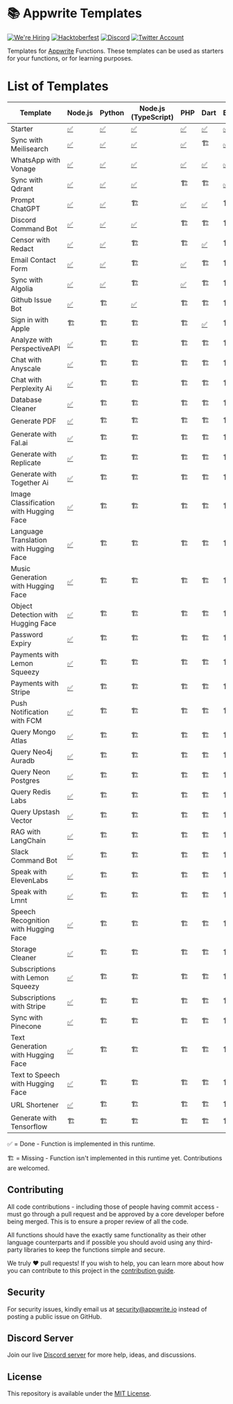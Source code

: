 # 📚 Appwrite Templates

[![We're Hiring](https://img.shields.io/static/v1?label=We're&message=Hiring&color=blue&style=flat-square)](https://appwrite.io/company/careers)
[![Hacktoberfest](https://img.shields.io/static/v1?label=hacktoberfest&message=ready&color=191120&style=flat-square)](https://hacktoberfest.appwrite.io)
[![Discord](https://img.shields.io/discord/564160730845151244?label=discord&style=flat-square)](https://appwrite.io/discord?r=Github)
[![Twitter Account](https://img.shields.io/twitter/follow/appwrite?color=00acee&label=twitter&style=flat-square)](https://twitter.com/appwrite)

Templates for [Appwrite](https://appwrite.io/) Functions. These templates can be used as starters for your functions, or for learning purposes.

# List of Templates

<!-- TABLE:START -->
| Template                               | Node.js                                         | Python                            | Node.js (TypeScript)                       | PHP                            | Dart                           | Bun                            | Deno                            | Ruby                            | Go                          | Kotlin                            | python-ml                               | C++              | .NET                | Java              | Swift              |
| -------------------------------------- | ----------------------------------------------- | --------------------------------- | ------------------------------------------ | ------------------------------ | ------------------------------ | ------------------------------ | ------------------------------- | ------------------------------- | --------------------------- | --------------------------------- | --------------------------------------- | ---------------- | ------------------- | ----------------- | ------------------ |
| Starter                                | [✅](node/starter)                               | [✅](python/starter)               | [✅](node-typescript/starter)               | [✅](php/starter)               | [✅](dart/starter)              | [✅](bun/starter)               | [✅](deno/starter)               | [✅](ruby/starter)               | [✅](go/starter)             | [✅](kotlin/starter)               | [✅](python-ml/starter)                  | [✅](cpp/starter) | [✅](dotnet/starter) | [✅](java/starter) | [✅](swift/starter) |
| Sync with Meilisearch                  | [✅](node/sync-with-meilisearch)                 | [✅](python/sync_with_meilisearch) | [✅](node-typescript/sync-with-meilisearch) | [✅](php/sync-with-meilisearch) | 🏗️                            | [✅](bun/sync-with-meilisearch) | [✅](deno/sync-with-meilisearch) | [✅](ruby/sync_with_meilisearch) | 🏗️                         | [✅](kotlin/sync-with-meilisearch) | 🏗️                                     | 🏗️              | 🏗️                 | 🏗️               | 🏗️                |
| WhatsApp with Vonage                   | [✅](node/whatsapp-with-vonage)                  | [✅](python/whatsapp_with_vonage)  | [✅](node-typescript/whatsapp-with-vonage)  | [✅](php/whatsapp-with-vonage)  | [✅](dart/whatsapp_with_vonage) | [✅](bun/whatsapp-with-vonage)  | [✅](deno/whatsapp-with-vonage)  | [✅](ruby/whatsapp-with-vonage)  | 🏗️                         | 🏗️                               | 🏗️                                     | 🏗️              | 🏗️                 | 🏗️               | 🏗️                |
| Sync with Qdrant                       | [✅](node/sync-with-qdrant)                      | [✅](python/sync_with_qdrant)      | [✅](node-typescript/sync-with-qdrant)      | 🏗️                            | 🏗️                            | [✅](bun/sync-with-qdrant)      | 🏗️                             | 🏗️                             | 🏗️                         | 🏗️                               | 🏗️                                     | 🏗️              | 🏗️                 | 🏗️               | 🏗️                |
| Prompt ChatGPT                         | [✅](node/prompt-chatgpt)                        | [✅](python/prompt_chatgpt)        | 🏗️                                        | [✅](php/prompt-chatgpt)        | [✅](dart/prompt_chatgpt)       | 🏗️                            | 🏗️                             | 🏗️                             | 🏗️                         | 🏗️                               | 🏗️                                     | 🏗️              | 🏗️                 | 🏗️               | 🏗️                |
| Discord Command Bot                    | [✅](node/discord-command-bot)                   | [✅](python/discord_command_bot)   | [✅](node-typescript/discord-command-bot)   | 🏗️                            | 🏗️                            | 🏗️                            | 🏗️                             | 🏗️                             | [✅](go/discord-command-bot) | 🏗️                               | 🏗️                                     | 🏗️              | 🏗️                 | 🏗️               | 🏗️                |
| Censor with Redact                     | [✅](node/censor-with-redact)                    | [✅](python/censor_with_redact)    | 🏗️                                        | 🏗️                            | [✅](dart/censor_with_redact)   | 🏗️                            | 🏗️                             | 🏗️                             | 🏗️                         | 🏗️                               | 🏗️                                     | 🏗️              | 🏗️                 | 🏗️               | 🏗️                |
| Email Contact Form                     | [✅](node/email-contact-form)                    | [✅](python/email_contact_form)    | 🏗️                                        | [✅](php/email-contact-form)    | 🏗️                            | 🏗️                            | 🏗️                             | 🏗️                             | 🏗️                         | 🏗️                               | 🏗️                                     | 🏗️              | 🏗️                 | 🏗️               | 🏗️                |
| Sync with Algolia                      | [✅](node/sync-with-algolia)                     | [✅](python/sync_with_algolia)     | 🏗️                                        | [✅](php/sync-with-algolia)     | 🏗️                            | 🏗️                            | 🏗️                             | 🏗️                             | 🏗️                         | 🏗️                               | 🏗️                                     | 🏗️              | 🏗️                 | 🏗️               | 🏗️                |
| Github Issue Bot                       | [✅](node/github-issue-bot)                      | 🏗️                               | [✅](node-typescript/github-issue-bot)      | 🏗️                            | 🏗️                            | 🏗️                            | 🏗️                             | 🏗️                             | 🏗️                         | 🏗️                               | 🏗️                                     | 🏗️              | 🏗️                 | 🏗️               | 🏗️                |
| Sign in with Apple                     | 🏗️                                             | 🏗️                               | 🏗️                                        | 🏗️                            | [✅](dart/sign_in_with_apple)   | 🏗️                            | 🏗️                             | 🏗️                             | 🏗️                         | 🏗️                               | 🏗️                                     | 🏗️              | 🏗️                 | 🏗️               | 🏗️                |
| Analyze with PerspectiveAPI            | [✅](node/analyze-with-perspectiveapi)           | 🏗️                               | 🏗️                                        | 🏗️                            | 🏗️                            | 🏗️                            | 🏗️                             | 🏗️                             | 🏗️                         | 🏗️                               | 🏗️                                     | 🏗️              | 🏗️                 | 🏗️               | 🏗️                |
| Chat with Anyscale                     | [✅](node/chat-with-anyscale)                    | 🏗️                               | 🏗️                                        | 🏗️                            | 🏗️                            | 🏗️                            | 🏗️                             | 🏗️                             | 🏗️                         | 🏗️                               | 🏗️                                     | 🏗️              | 🏗️                 | 🏗️               | 🏗️                |
| Chat with Perplexity Ai                | [✅](node/chat-with-perplexity-ai)               | 🏗️                               | 🏗️                                        | 🏗️                            | 🏗️                            | 🏗️                            | 🏗️                             | 🏗️                             | 🏗️                         | 🏗️                               | 🏗️                                     | 🏗️              | 🏗️                 | 🏗️               | 🏗️                |
| Database Cleaner                       | [✅](node/database-cleaner)                      | 🏗️                               | 🏗️                                        | 🏗️                            | 🏗️                            | 🏗️                            | 🏗️                             | 🏗️                             | 🏗️                         | 🏗️                               | 🏗️                                     | 🏗️              | 🏗️                 | 🏗️               | 🏗️                |
| Generate PDF                           | [✅](node/generate-pdf)                          | 🏗️                               | 🏗️                                        | 🏗️                            | 🏗️                            | 🏗️                            | 🏗️                             | 🏗️                             | 🏗️                         | 🏗️                               | 🏗️                                     | 🏗️              | 🏗️                 | 🏗️               | 🏗️                |
| Generate with Fal.ai                   | [✅](node/generate-with-fal)                     | 🏗️                               | 🏗️                                        | 🏗️                            | 🏗️                            | 🏗️                            | 🏗️                             | 🏗️                             | 🏗️                         | 🏗️                               | 🏗️                                     | 🏗️              | 🏗️                 | 🏗️               | 🏗️                |
| Generate with Replicate                | [✅](node/generate-with-replicate)               | 🏗️                               | 🏗️                                        | 🏗️                            | 🏗️                            | 🏗️                            | 🏗️                             | 🏗️                             | 🏗️                         | 🏗️                               | 🏗️                                     | 🏗️              | 🏗️                 | 🏗️               | 🏗️                |
| Generate with Together Ai              | [✅](node/generate-with-together-ai)             | 🏗️                               | 🏗️                                        | 🏗️                            | 🏗️                            | 🏗️                            | 🏗️                             | 🏗️                             | 🏗️                         | 🏗️                               | 🏗️                                     | 🏗️              | 🏗️                 | 🏗️               | 🏗️                |
| Image Classification with Hugging Face | [✅](node/image-classification-with-huggingface) | 🏗️                               | 🏗️                                        | 🏗️                            | 🏗️                            | 🏗️                            | 🏗️                             | 🏗️                             | 🏗️                         | 🏗️                               | 🏗️                                     | 🏗️              | 🏗️                 | 🏗️               | 🏗️                |
| Language Translation with Hugging Face | [✅](node/language-translation-with-huggingface) | 🏗️                               | 🏗️                                        | 🏗️                            | 🏗️                            | 🏗️                            | 🏗️                             | 🏗️                             | 🏗️                         | 🏗️                               | 🏗️                                     | 🏗️              | 🏗️                 | 🏗️               | 🏗️                |
| Music Generation with Hugging Face     | [✅](node/music-generation-with-huggingface)     | 🏗️                               | 🏗️                                        | 🏗️                            | 🏗️                            | 🏗️                            | 🏗️                             | 🏗️                             | 🏗️                         | 🏗️                               | 🏗️                                     | 🏗️              | 🏗️                 | 🏗️               | 🏗️                |
| Object Detection with Hugging Face     | [✅](node/object-detection-with-huggingface)     | 🏗️                               | 🏗️                                        | 🏗️                            | 🏗️                            | 🏗️                            | 🏗️                             | 🏗️                             | 🏗️                         | 🏗️                               | 🏗️                                     | 🏗️              | 🏗️                 | 🏗️               | 🏗️                |
| Password Expiry                        | [✅](node/password-expiry)                       | 🏗️                               | 🏗️                                        | 🏗️                            | 🏗️                            | 🏗️                            | 🏗️                             | 🏗️                             | 🏗️                         | 🏗️                               | 🏗️                                     | 🏗️              | 🏗️                 | 🏗️               | 🏗️                |
| Payments with Lemon Squeezy            | [✅](node/payments-with-lemon-squeezy)           | 🏗️                               | 🏗️                                        | 🏗️                            | 🏗️                            | 🏗️                            | 🏗️                             | 🏗️                             | 🏗️                         | 🏗️                               | 🏗️                                     | 🏗️              | 🏗️                 | 🏗️               | 🏗️                |
| Payments with Stripe                   | [✅](node/payments-with-stripe)                  | 🏗️                               | 🏗️                                        | 🏗️                            | 🏗️                            | 🏗️                            | 🏗️                             | 🏗️                             | 🏗️                         | 🏗️                               | 🏗️                                     | 🏗️              | 🏗️                 | 🏗️               | 🏗️                |
| Push Notification with FCM             | [✅](node/push-notification-with-fcm)            | 🏗️                               | 🏗️                                        | 🏗️                            | 🏗️                            | 🏗️                            | 🏗️                             | 🏗️                             | 🏗️                         | 🏗️                               | 🏗️                                     | 🏗️              | 🏗️                 | 🏗️               | 🏗️                |
| Query Mongo Atlas                      | [✅](node/query-mongo-atlas)                     | 🏗️                               | 🏗️                                        | 🏗️                            | 🏗️                            | 🏗️                            | 🏗️                             | 🏗️                             | 🏗️                         | 🏗️                               | 🏗️                                     | 🏗️              | 🏗️                 | 🏗️               | 🏗️                |
| Query Neo4j Auradb                     | [✅](node/query-neo4j-auradb)                    | 🏗️                               | 🏗️                                        | 🏗️                            | 🏗️                            | 🏗️                            | 🏗️                             | 🏗️                             | 🏗️                         | 🏗️                               | 🏗️                                     | 🏗️              | 🏗️                 | 🏗️               | 🏗️                |
| Query Neon Postgres                    | [✅](node/query-neon-postgres)                   | 🏗️                               | 🏗️                                        | 🏗️                            | 🏗️                            | 🏗️                            | 🏗️                             | 🏗️                             | 🏗️                         | 🏗️                               | 🏗️                                     | 🏗️              | 🏗️                 | 🏗️               | 🏗️                |
| Query Redis Labs                       | [✅](node/query-redis-labs)                      | 🏗️                               | 🏗️                                        | 🏗️                            | 🏗️                            | 🏗️                            | 🏗️                             | 🏗️                             | 🏗️                         | 🏗️                               | 🏗️                                     | 🏗️              | 🏗️                 | 🏗️               | 🏗️                |
| Query Upstash Vector                   | [✅](node/query-upstash-vector)                  | 🏗️                               | 🏗️                                        | 🏗️                            | 🏗️                            | 🏗️                            | 🏗️                             | 🏗️                             | 🏗️                         | 🏗️                               | 🏗️                                     | 🏗️              | 🏗️                 | 🏗️               | 🏗️                |
| RAG with LangChain                     | [✅](node/rag-with-langchain)                    | 🏗️                               | 🏗️                                        | 🏗️                            | 🏗️                            | 🏗️                            | 🏗️                             | 🏗️                             | 🏗️                         | 🏗️                               | 🏗️                                     | 🏗️              | 🏗️                 | 🏗️               | 🏗️                |
| Slack Command Bot                      | [✅](node/slack-command-bot)                     | 🏗️                               | 🏗️                                        | 🏗️                            | 🏗️                            | 🏗️                            | 🏗️                             | 🏗️                             | 🏗️                         | 🏗️                               | 🏗️                                     | 🏗️              | 🏗️                 | 🏗️               | 🏗️                |
| Speak with ElevenLabs                  | [✅](node/speak-with-elevenlabs)                 | 🏗️                               | 🏗️                                        | 🏗️                            | 🏗️                            | 🏗️                            | 🏗️                             | 🏗️                             | 🏗️                         | 🏗️                               | 🏗️                                     | 🏗️              | 🏗️                 | 🏗️               | 🏗️                |
| Speak with Lmnt                        | [✅](node/speak-with-lmnt)                       | 🏗️                               | 🏗️                                        | 🏗️                            | 🏗️                            | 🏗️                            | 🏗️                             | 🏗️                             | 🏗️                         | 🏗️                               | 🏗️                                     | 🏗️              | 🏗️                 | 🏗️               | 🏗️                |
| Speech Recognition with Hugging Face   | [✅](node/speech-recognition-with-huggingface)   | 🏗️                               | 🏗️                                        | 🏗️                            | 🏗️                            | 🏗️                            | 🏗️                             | 🏗️                             | 🏗️                         | 🏗️                               | 🏗️                                     | 🏗️              | 🏗️                 | 🏗️               | 🏗️                |
| Storage Cleaner                        | [✅](node/storage-cleaner)                       | 🏗️                               | 🏗️                                        | 🏗️                            | 🏗️                            | 🏗️                            | 🏗️                             | 🏗️                             | 🏗️                         | 🏗️                               | 🏗️                                     | 🏗️              | 🏗️                 | 🏗️               | 🏗️                |
| Subscriptions with Lemon Squeezy       | [✅](node/subscriptions-with-lemon-squeezy)      | 🏗️                               | 🏗️                                        | 🏗️                            | 🏗️                            | 🏗️                            | 🏗️                             | 🏗️                             | 🏗️                         | 🏗️                               | 🏗️                                     | 🏗️              | 🏗️                 | 🏗️               | 🏗️                |
| Subscriptions with Stripe              | [✅](node/subscriptions-with-stripe)             | 🏗️                               | 🏗️                                        | 🏗️                            | 🏗️                            | 🏗️                            | 🏗️                             | 🏗️                             | 🏗️                         | 🏗️                               | 🏗️                                     | 🏗️              | 🏗️                 | 🏗️               | 🏗️                |
| Sync with Pinecone                     | [✅](node/sync-with-pinecone)                    | 🏗️                               | 🏗️                                        | 🏗️                            | 🏗️                            | 🏗️                            | 🏗️                             | 🏗️                             | 🏗️                         | 🏗️                               | 🏗️                                     | 🏗️              | 🏗️                 | 🏗️               | 🏗️                |
| Text Generation with Hugging Face      | [✅](node/text-generation-with-huggingface)      | 🏗️                               | 🏗️                                        | 🏗️                            | 🏗️                            | 🏗️                            | 🏗️                             | 🏗️                             | 🏗️                         | 🏗️                               | 🏗️                                     | 🏗️              | 🏗️                 | 🏗️               | 🏗️                |
| Text to Speech with Hugging Face       | [✅](node/text-to-speech-with-huggingface)       | 🏗️                               | 🏗️                                        | 🏗️                            | 🏗️                            | 🏗️                            | 🏗️                             | 🏗️                             | 🏗️                         | 🏗️                               | 🏗️                                     | 🏗️              | 🏗️                 | 🏗️               | 🏗️                |
| URL Shortener                          | [✅](node/url-shortener)                         | 🏗️                               | 🏗️                                        | 🏗️                            | 🏗️                            | 🏗️                            | 🏗️                             | 🏗️                             | 🏗️                         | 🏗️                               | 🏗️                                     | 🏗️              | 🏗️                 | 🏗️               | 🏗️                |
| Generate with Tensorflow               | 🏗️                                             | 🏗️                               | 🏗️                                        | 🏗️                            | 🏗️                            | 🏗️                            | 🏗️                             | 🏗️                             | 🏗️                         | 🏗️                               | [✅](python-ml/generate_with_tensorflow) | 🏗️              | 🏗️                 | 🏗️               | 🏗️                |
<!-- TABLE:END -->

✅ = Done - Function is implemented in this runtime.

🏗️ = Missing - Function isn't implemented in this runtime yet. Contributions are welcomed.

## Contributing

All code contributions - including those of people having commit access - must go through a pull request and be approved by a core developer before being merged. This is to ensure a proper review of all the code.

All functions should have the exactly same functionality as their other language counterparts and if possible you should avoid using any third-party libraries to keep the functions simple and secure.

We truly ❤️ pull requests! If you wish to help, you can learn more about how you can contribute to this project in the [contribution guide](https://github.com/open-runtimes/.github/blob/main/CONTRIBUTING.md).

## Security

For security issues, kindly email us at [security@appwrite.io](mailto:security@appwrite.io) instead of posting a public issue on GitHub.

## Discord Server

Join our live [Discord server](https://appwrite.io/discord) for more help, ideas, and discussions.

## License

This repository is available under the [MIT License](./LICENSE).
